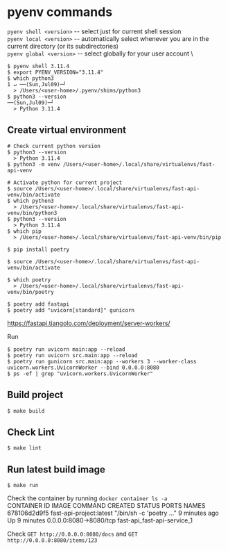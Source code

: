 
# pyenv commands
`pyenv shell <version>` -- select just for current shell session \
`pyenv local <version>` -- automatically select whenever you are in the current directory (or its subdirectories) \
`pyenv global <version>` -- select globally for your user account \

```shell
$ pyenv shell 3.11.4 
$ export PYENV_VERSION="3.11.4"
$ which python3                                                                                              1 ↵ ──(Sun,Jul09)─┘
  > /Users/<user-home>/.pyenv/shims/python3
$ python3 --version                                                                                              ──(Sun,Jul09)─┘
  > Python 3.11.4
```

## Create virtual environment
```shell
# Check current python version
$ python3 --version  
  > Python 3.11.4
$ python3 -m venv /Users/<user-home>/.local/share/virtualenvs/fast-api-venv

# Activate python for current project
$ source /Users/<user-home>/.local/share/virtualenvs/fast-api-venv/bin/activate
$ which python3 
  > /Users/<user-home>/.local/share/virtualenvs/fast-api-venv/bin/python3
$ python3 --version                                                                                            
  > Python 3.11.4
$ which pip                                                                                                     
  > /Users/<user-home>/.local/share/virtualenvs/fast-api-venv/bin/pip

$ pip install poetry 

$ source /Users/<user-home>/.local/share/virtualenvs/fast-api-venv/bin/activate

$ which poetry
  > /Users/<user-home>/.local/share/virtualenvs/fast-api-venv/bin/poetry
  
$ poetry add fastapi 
$ poetry add "uvicorn[standard]" gunicorn

```
https://fastapi.tiangolo.com/deployment/server-workers/

Run 
```shell
$ poetry run uvicorn main:app --reload
$ poetry run uvicorn src.main:app --reload
$ poetry run gunicorn src.main:app --workers 3 --worker-class uvicorn.workers.UvicornWorker --bind 0.0.0.0:8080
$ ps -ef | grep "uvicorn.workers.UvicornWorker"
```

## Build project
```shell
$ make build
```

## Check Lint
```shell
$ make lint
```

## Run latest build image
```shell
$ make run
```

Check the container by running `docker container ls -a` \
CONTAINER ID   IMAGE                          COMMAND                  CREATED         STATUS                        PORTS                    NAMES
678106d2d9f5   fast-api-project:latest        "/bin/sh -c 'poetry …"   9 minutes ago   Up 9 minutes                  0.0.0.0:8080->8080/tcp   fast-api_fast-api-service_1


Check `GET http://0.0.0.0:8080/docs` and `GET http://0.0.0.0:8080/items/123`


